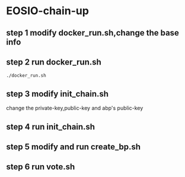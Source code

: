 # EOSIO-chain-up

## step 1 modify docker_run.sh,change the base info
## step 2 run docker_run.sh
``` ./docker_run.sh ```

## step 3 modify init_chain.sh
change the private-key,public-key and abp's public-key
## step 4 run init_chain.sh

## step 5 modify and run create_bp.sh

## step 6 run vote.sh

